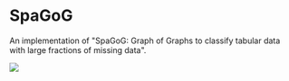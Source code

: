 # SpaGoG
An implementation of "SpaGoG: Graph of Graphs to classify tabular data with large fractions of missing data".

<image src="figures/scheme_fig.pdf">


